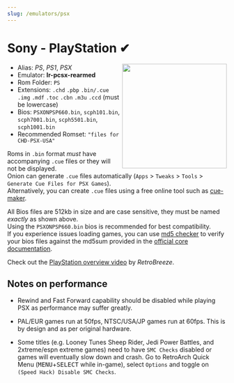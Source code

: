 ```yaml
---
slug: /emulators/psx
---
```


# Sony - PlayStation ✔

<img src="https://user-images.githubusercontent.com/44569252/188292823-4d971dd0-9c8a-4c99-a132-db16416e352a.png" align="right" width="240" />

- Alias: *PS*, *PS1*, *PSX*
- Emulator: **lr-pcsx-rearmed**
- Rom Folder: `PS`
- Extensions: `.chd` `.pbp` `.bin/.cue` `.img` `.mdf` `.toc` `.cbn` `.m3u` `.ccd` (must be lowercase)
- Bios: `PSXONPSP660.bin`, `scph101.bin`, `scph7001.bin`, `scph5501.bin`, `scph1001.bin`
- Recommended Romset: `"files for CHD-PSX-USA"`

Roms in `.bin` format _must_ have accompanying `.cue` files or they will not be displayed.  
Onion can generate `.cue` files automatically (`Apps` > `Tweaks` > `Tools` > `Generate Cue Files for PSX Games`).  
Alternatively, you can create `.cue` files using a free online tool such as [cue-maker](https://www.duckstation.org/cue-maker/).  

All Bios files are 512kb in size and are case sensitive, they must be named _exactly_ as shown above.  
Using the `PSXONPSP660.bin` bios is recommended for best compatibility.  
If you experience issues loading games, you can use [md5 checker](http://getmd5checker.com/) to verify your bios files against the md5sum provided in the [official core documentation](https://docs.libretro.com/library/pcsx_rearmed/).

Check out the [PlayStation overview video](https://www.youtube.com/watch?v=5DdSP1KxzSE) by *RetroBreeze*.  


## Notes on performance

- Rewind and Fast Forward capability should be disabled while playing PSX as performance may suffer greatly. 

- PAL/EUR games run at 50fps, NTSC/USA/JP games run at 60fps. This is by design and as per original hardware.

- Some titles (e.g. Looney Tunes Sheep Rider, Jedi Power Battles, and 2xtreme/espn extreme games) need to have `SMC Checks` disabled or games will eventually slow down and crash. Go to RetroArch Quick Menu (<kbd>MENU</kbd>+<kbd>SELECT</kbd> while in-game), select `Options` and toggle on `(Speed Hack) Disable SMC Checks`.  

